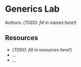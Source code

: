 # Generics Lab

Authors: (_TODO: fill in names here!_)

## Resources

*   (_TODO: fill in resources here!_)
*   ...
*   ...
